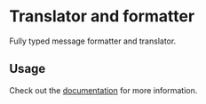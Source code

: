 # Translator and formatter

Fully typed message formatter and translator.

## Usage

Check out the [documentation](https://yanickrochon.github.io/i18n/docs/about/) for more information.
